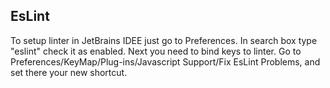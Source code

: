 ## EsLint
To setup linter in JetBrains IDEE just go to Preferences. 
In search box type "eslint" check it as enabled. Next you need to bind keys to linter. 
Go to Preferences/KeyMap/Plug-ins/Javascript Support/Fix EsLint Problems, and set there your new shortcut. 